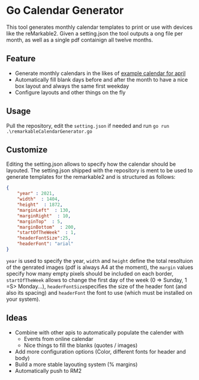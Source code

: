 # Go Calendar Generator

This tool generates monthly calendar templates to print or use with devices like the reMarkable2.
Given a setting.json the tool outputs a ong file per month, as well as a single pdf containign all twelve months.

## Feature
* Generate monthly calendars in the likes of [example calendar for april](https://github.com/floAr/CalenderGeneratorGo/blob/main/example.png "example calendar for april")
* Automatically fill blank days before and after the month to have a nice box layout and always the same first weekday
* Configure layouts and other things on the fly

## Usage
Pull the repository, edit the `setting.json` if needed and run `go run .\remarkableCalendarGenerator.go`

## Customize

Editing the setting.json allows to specify how the calendar should be layouted. The setting.json shipped with the repository is ment to be used to generate templates for the remarkable2 and is structured as follows:

~~~json
{
    "year" : 2021, 
    "width"  : 1404,
    "height"  : 1872,
    "marginLeft"  : 130,
    "marginRight"  : 10,
    "marginTop"  : 5,
    "marginBottom"  : 200,
    "startOfTheWeek"  : 1,
    "headerFontSize":25,
    "headerFont": "arial"
}
~~~
`year` is used to specify the year, `width` and `height` define the total resoltuion of the genrated images (pdf is always A4 at the moment), the `margin` values specify how many empty pixels should be included on each border, `startOfTheWeek` allows to change the first day of the week (0 => Sunday, 1 =S> Monday...), `headerFontSize`specifies the size of the header font (and also its spacing) and `headerFont` the font to use (which must be installed on your system).

## Ideas
* Combine with other apis to automatically populate the calender with
   * Events from online calendar
   * Nice things to fill the blanks (quotes / images)
* Add more configuration options (Color, different fonts for header and body)
* Build a more stable layouting system (% margins)
* Automatically push to RM2
